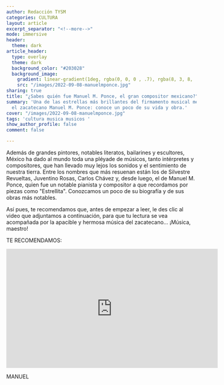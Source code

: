 ```yaml
---
author: Redacción TYSM
categories: CULTURA
layout: article
excerpt_separator: "<!--more-->"
mode: immersive
header:
  theme: dark
article_header:
  type: overlay
  theme: dark
  background_color: "#203028"
  background_image:
    gradient: linear-gradient(1deg, rgba(0, 0, 0 , .7), rgba(8, 3, 8, .9))
    src: "/images/2022-09-08-manuelmponce.jpg"
sharing: true
title: "¿Sabes quién fue Manuel M. Ponce, el gran compositor mexicano?"
summary: 'Una de las estrellas más brillantes del firmamento musical mexicano fue
  el zacatecano Manuel M. Ponce: conoce un poco de su vida y obra.'
cover: "/images/2022-09-08-manuelmponce.jpg"
tags: 'cultura musica musicos '
show_author_profile: false
comment: false

---
```

Además de grandes pintores, notables literatos, bailarines y escultores, México ha dado al mundo toda una pléyade de músicos, tanto intérpretes y compositores, que han llevado muy lejos los sonidos y el sentimiento de nuestra tierra. Entre los nombres que más resuenan están los de Silvestre Revueltas, Juventino Rosas, Carlos Chávez y, desde luego, el de Manuel M. Ponce, quien fue un notable pianista y compositor a que recordamos por piezas como "Estrellita". Conozcamos un poco de su biografía y de sus obras más notables.

Así pues, te recomendamos que, antes de empezar a leer, le des clic al video que adjuntamos a continuación, para que tu lectura se vea acompañada por la apacible y hermosa música del zacatecano… ¡Música, maestro!

TE RECOMENDAMOS:

<iframe width="560" height="315" src="https://www.youtube.com/embed/QyW2Yb6eG4Y" title="YouTube video player" frameborder="0" allow="accelerometer; autoplay; clipboard-write; encrypted-media; gyroscope; picture-in-picture" allowfullscreen></iframe>

MANUEL